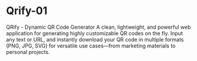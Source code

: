 # Qrify-01
QRify - Dynamic QR Code Generator A clean, lightweight, and powerful web application for generating highly customizable QR codes on the fly. Input any text or URL, and instantly download your QR code in multiple formats (PNG, JPG, SVG) for versatile use cases—from marketing materials to personal projects.
